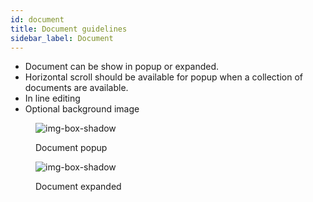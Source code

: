 ```yaml
---
id: document
title: Document guidelines
sidebar_label: Document
---
```


- Document can be show in popup or expanded.
- Horizontal scroll should be available for popup when a collection of documents are available.
- In line editing
- Optional background image


<figure>

![img-box-shadow](/img/design/design-document-popup.png)
<figcaption>Document popup</figcaption>
</figure>

<figure>

![img-box-shadow](/img/design/design-document-full.png)
<figcaption>Document expanded</figcaption>
</figure>


